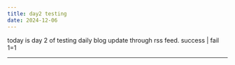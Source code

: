```yaml
---
title: day2 testing
date: 2024-12-06
---
```


today is day 2 of testing daily blog update through rss feed. success | fail 1=1

---